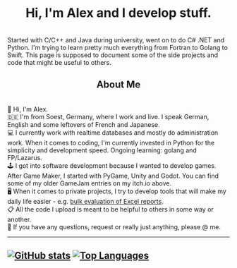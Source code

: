 <h1 align="center">Hi, I'm Alex and I develop stuff.</h1><br />
Started with C/C++ and Java during university, went on to do C# .NET and Python. I'm trying to learn pretty much everything from Fortran to Golang to Swift. This page is supposed to document some of the side projects and code that might be useful to others.

<br />
<h2 align="center">About Me</h2><br />
👋 Hi, I'm Alex.<br />
🇩🇪 I'm from Soest, Germany, where I work and live. I speak German, English and some leftovers of French and Japanese.<br />
💻 I currently work with realtime databases and mostly do administration work. When it comes to coding, I'm currently invested in Python for the simplicity and development speed. Ongoing learning: golang and FP/Lazarus.<br />
🕹 I got into software development because I wanted to develop games. After Game Maker, I started with PyGame, Unity and Godot. You can find some of my older GameJam entries on my itch.io above.<br />
🖥 When it comes to private projects, I try to develop tools that will make my daily life easier - e.g. <a href="https://github.com/yet-another-alex/excel-report-evaluator">bulk evaluation of Excel reports</a>.<br />
📋 All the code I upload is meant to be helpful to others in some way or another.<br />
📨 If you have any questions, request or really just anything, please @ me.<br />

---
[![GitHub stats](https://github-readme-stats.vercel.app/api?username=yet-another-alex&show_icons=true&theme=gotham)](https://github.com/anuraghazra/github-readme-stats)
[![Top Languages](https://github-readme-stats.vercel.app/api/top-langs/?username=yet-another-alex&theme=gotham)](https://github.com/anuraghazra/github-readme-stats)
---
